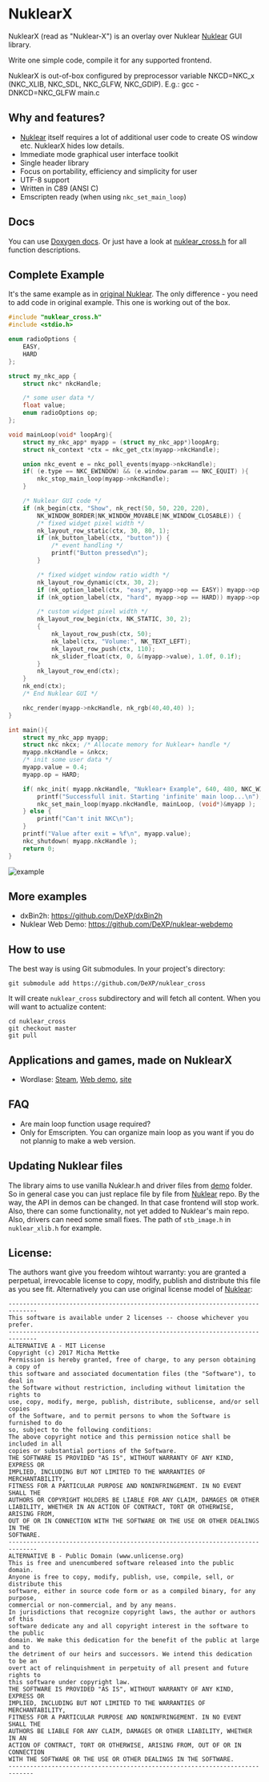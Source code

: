 # NuklearX
NuklearX (read as "Nuklear-X") is an overlay over Nuklear [Nuklear](https://github.com/vurtun/nuklear) GUI library.

Write one simple code, compile it for any supported frontend.

NuklearX is out-of-box configured by preprocessor variable NKCD=NKC_x (NKC_XLIB, NKC_SDL, NKC_GLFW, NKC_GDIP).
E.g.: gcc -DNKCD=NKC_GLFW main.c


## Why and features?

- [Nuklear](https://github.com/vurtun/nuklear) itself requires a lot of additional user code to create OS window etc. NuklearX hides low details.
- Immediate mode graphical user interface toolkit
- Single header library
- Focus on portability, efficiency and simplicity for user
- UTF-8 support
- Written in C89 (ANSI C)
- Emscripten ready (when using `nkc_set_main_loop`)


## Docs
You can use [Doxygen docs](https://nuklear-cross.dexp.in). Or just have a look at [nuklear_cross.h](nuklear_cross.h) for all function descriptions.

## Complete Example
It's the same example as in [original Nuklear](https://github.com/vurtun/nuklear#example). The only difference - you need to add code in original example. This one is working out of the box.

```c
#include "nuklear_cross.h"
#include <stdio.h>

enum radioOptions {
    EASY,
    HARD
};

struct my_nkc_app {
    struct nkc* nkcHandle;

    /* some user data */
    float value;
    enum radioOptions op;
};

void mainLoop(void* loopArg){
    struct my_nkc_app* myapp = (struct my_nkc_app*)loopArg;
    struct nk_context *ctx = nkc_get_ctx(myapp->nkcHandle);

    union nkc_event e = nkc_poll_events(myapp->nkcHandle);
    if( (e.type == NKC_EWINDOW) && (e.window.param == NKC_EQUIT) ){
        nkc_stop_main_loop(myapp->nkcHandle);
    }

    /* Nuklear GUI code */
    if (nk_begin(ctx, "Show", nk_rect(50, 50, 220, 220),
        NK_WINDOW_BORDER|NK_WINDOW_MOVABLE|NK_WINDOW_CLOSABLE)) {
        /* fixed widget pixel width */
        nk_layout_row_static(ctx, 30, 80, 1);
        if (nk_button_label(ctx, "button")) {
            /* event handling */
            printf("Button pressed\n");
        }

        /* fixed widget window ratio width */
        nk_layout_row_dynamic(ctx, 30, 2);
        if (nk_option_label(ctx, "easy", myapp->op == EASY)) myapp->op = EASY;
        if (nk_option_label(ctx, "hard", myapp->op == HARD)) myapp->op = HARD;

        /* custom widget pixel width */
        nk_layout_row_begin(ctx, NK_STATIC, 30, 2);
        {
            nk_layout_row_push(ctx, 50);
            nk_label(ctx, "Volume:", NK_TEXT_LEFT);
            nk_layout_row_push(ctx, 110);
            nk_slider_float(ctx, 0, &(myapp->value), 1.0f, 0.1f);
        }
        nk_layout_row_end(ctx);
    }
    nk_end(ctx);
    /* End Nuklear GUI */

    nkc_render(myapp->nkcHandle, nk_rgb(40,40,40) );
}

int main(){
    struct my_nkc_app myapp;
    struct nkc nkcx; /* Allocate memory for Nuklear+ handle */
    myapp.nkcHandle = &nkcx;
    /* init some user data */
    myapp.value = 0.4;
    myapp.op = HARD;

    if( nkc_init( myapp.nkcHandle, "Nuklear+ Example", 640, 480, NKC_WIN_NORMAL ) ){
        printf("Successfull init. Starting 'infinite' main loop...\n");
        nkc_set_main_loop(myapp.nkcHandle, mainLoop, (void*)&myapp );
    } else {
        printf("Can't init NKC\n");
    }
    printf("Value after exit = %f\n", myapp.value);
    nkc_shutdown( myapp.nkcHandle );
    return 0;
}
```

![example](https://cloud.githubusercontent.com/assets/8057201/10187981/584ecd68-675c-11e5-897c-822ef534a876.png)


## More examples

- dxBin2h: https://github.com/DeXP/dxBin2h
- Nuklear Web Demo: https://github.com/DeXP/nuklear-webdemo



## How to use

The best way is using Git submodules. In your project's directory:

```
git submodule add https://github.com/DeXP/nuklear_cross
```

It will create `nuklear_cross` subdirectory and will fetch all content. When you will want to actualize content:

```
cd nuklear_cross
git checkout master
git pull
```


## Applications and games, made on NuklearX

- Wordlase: [Steam](http://store.steampowered.com/app/602930/Wordlase/), [Web demo](https://wordlase.dexp.in/), [site](https://dexp.in/games/wordlase/)


## FAQ

- Are main loop function usage required?
- Only for Emscripten. You can organize main loop as you want if you do not plannig to make a web version.

## Updating Nuklear files
The library aims to use vanilla Nuklear.h and driver files from [demo](https://github.com/vurtun/nuklear/tree/master/demo) folder. So in general case you can just replace file by file from [Nuklear](https://github.com/vurtun/nuklear) repo. By the way, the API in demos can be changed. In that case frontend will stop work. Also, there can some functionality, not yet added to Nuklear's main repo. Also, drivers can need some small fixes. The path of `stb_image.h` in `nuklear_xlib.h` for example.

## License:
The authors want give you freedom wihtout warranty: you are granted a perpetual, irrevocable license to copy, modify, publish and distribute this file as you see fit.
Alternatively you can use original license model of [Nuklear](https://github.com/vurtun/nuklear):
```
------------------------------------------------------------------------------
This software is available under 2 licenses -- choose whichever you prefer.
------------------------------------------------------------------------------
ALTERNATIVE A - MIT License
Copyright (c) 2017 Micha Mettke
Permission is hereby granted, free of charge, to any person obtaining a copy of
this software and associated documentation files (the "Software"), to deal in
the Software without restriction, including without limitation the rights to
use, copy, modify, merge, publish, distribute, sublicense, and/or sell copies
of the Software, and to permit persons to whom the Software is furnished to do
so, subject to the following conditions:
The above copyright notice and this permission notice shall be included in all
copies or substantial portions of the Software.
THE SOFTWARE IS PROVIDED "AS IS", WITHOUT WARRANTY OF ANY KIND, EXPRESS OR
IMPLIED, INCLUDING BUT NOT LIMITED TO THE WARRANTIES OF MERCHANTABILITY,
FITNESS FOR A PARTICULAR PURPOSE AND NONINFRINGEMENT. IN NO EVENT SHALL THE
AUTHORS OR COPYRIGHT HOLDERS BE LIABLE FOR ANY CLAIM, DAMAGES OR OTHER
LIABILITY, WHETHER IN AN ACTION OF CONTRACT, TORT OR OTHERWISE, ARISING FROM,
OUT OF OR IN CONNECTION WITH THE SOFTWARE OR THE USE OR OTHER DEALINGS IN THE
SOFTWARE.
------------------------------------------------------------------------------
ALTERNATIVE B - Public Domain (www.unlicense.org)
This is free and unencumbered software released into the public domain.
Anyone is free to copy, modify, publish, use, compile, sell, or distribute this
software, either in source code form or as a compiled binary, for any purpose,
commercial or non-commercial, and by any means.
In jurisdictions that recognize copyright laws, the author or authors of this
software dedicate any and all copyright interest in the software to the public
domain. We make this dedication for the benefit of the public at large and to
the detriment of our heirs and successors. We intend this dedication to be an
overt act of relinquishment in perpetuity of all present and future rights to
this software under copyright law.
THE SOFTWARE IS PROVIDED "AS IS", WITHOUT WARRANTY OF ANY KIND, EXPRESS OR
IMPLIED, INCLUDING BUT NOT LIMITED TO THE WARRANTIES OF MERCHANTABILITY,
FITNESS FOR A PARTICULAR PURPOSE AND NONINFRINGEMENT. IN NO EVENT SHALL THE
AUTHORS BE LIABLE FOR ANY CLAIM, DAMAGES OR OTHER LIABILITY, WHETHER IN AN
ACTION OF CONTRACT, TORT OR OTHERWISE, ARISING FROM, OUT OF OR IN CONNECTION
WITH THE SOFTWARE OR THE USE OR OTHER DEALINGS IN THE SOFTWARE.
-----------------------------------------------------------------------------
```
